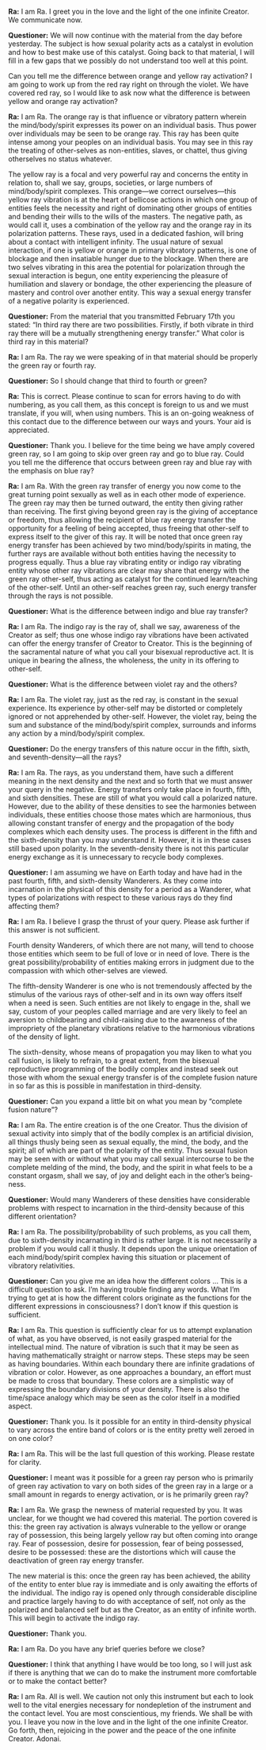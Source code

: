 <p><strong>Ra:</strong> I am Ra. I greet you in the love and the light of the one infinite Creator. We communicate now.</p>
<p><strong>Questioner:</strong> We will now continue with the material from the day before yesterday. The subject is how sexual polarity acts as a catalyst in evolution and how to best make use of this catalyst. Going back to that material, I will fill in a few gaps that we possibly do not understand too well at this point.</p>
<p>Can you tell me the difference between orange and yellow ray activation? I am going to work up from the red ray right on through the violet. We have covered red ray, so I would like to ask now what the difference is between yellow and orange ray activation?</p>
<p><strong>Ra:</strong> I am Ra. The orange ray is that influence or vibratory pattern wherein the mind/body/spirit expresses its power on an individual basis. Thus power over individuals may be seen to be orange ray. This ray has been quite intense among your peoples on an individual basis. You may see in this ray the treating of other-selves as non-entities, slaves, or chattel, thus giving otherselves no status whatever.</p>
<p>The yellow ray is a focal and very powerful ray and concerns the entity in relation to, shall we say, groups, societies, or large numbers of mind/body/spirit complexes. This orange—we correct ourselves—this yellow ray vibration is at the heart of bellicose actions in which one group of entities feels the necessity and right of dominating other groups of entities and bending their wills to the wills of the masters. The negative path, as would call it, uses a combination of the yellow ray and the orange ray in its polarization patterns. These rays, used in a dedicated fashion, will bring about a contact with intelligent infinity. The usual nature of sexual interaction, if one is yellow or orange in primary vibratory patterns, is one of blockage and then insatiable hunger due to the blockage. When there are two selves vibrating in this area the potential for polarization through the sexual interaction is begun, one entity experiencing the pleasure of humiliation and slavery or bondage, the other experiencing the pleasure of mastery and control over another entity. This way a sexual energy transfer of a negative polarity is experienced.</p>
<p><strong>Questioner:</strong> From the material that you transmitted February 17th you stated: “In third ray there are two possibilities. Firstly, if both vibrate in third ray there will be a mutually strengthening energy transfer.” What color is third ray in this material?</p>
<p><strong>Ra:</strong> I am Ra. The ray we were speaking of in that material should be properly the green ray or fourth ray.</p>
<p><strong>Questioner:</strong> So I should change that third to fourth or green?</p>
<p><strong>Ra:</strong> This is correct. Please continue to scan for errors having to do with numbering, as you call them, as this concept is foreign to us and we must translate, if you will, when using numbers. This is an on-going weakness of this contact due to the difference between our ways and yours. Your aid is appreciated.</p>
<p><strong>Questioner:</strong> Thank you. I believe for the time being we have amply covered green ray, so I am going to skip over green ray and go to blue ray. Could you tell me the difference that occurs between green ray and blue ray with the emphasis on blue ray?</p>
<p><strong>Ra:</strong> I am Ra. With the green ray transfer of energy you now come to the great turning point sexually as well as in each other mode of experience. The green ray may then be turned outward, the entity then giving rather than receiving. The first giving beyond green ray is the giving of acceptance or freedom, thus allowing the recipient of blue ray energy transfer the opportunity for a feeling of being accepted, thus freeing that other-self to express itself to the giver of this ray. It will be noted that once green ray energy transfer has been achieved by two mind/body/spirits in mating, the further rays are available without both entities having the necessity to progress equally. Thus a blue ray vibrating entity or indigo ray vibrating entity whose other ray vibrations are clear may share that energy with the green ray other-self, thus acting as catalyst for the continued learn/teaching of the other-self. Until an other-self reaches green ray, such energy transfer through the rays is not possible.</p>
<p><strong>Questioner:</strong> What is the difference between indigo and blue ray transfer?</p>
<p><strong>Ra:</strong> I am Ra. The indigo ray is the ray of, shall we say, awareness of the Creator as self; thus one whose indigo ray vibrations have been activated can offer the energy transfer of Creator to Creator. This is the beginning of the sacramental nature of what you call your bisexual reproductive act. It is unique in bearing the allness, the wholeness, the unity in its offering to other-self.</p>
<p><strong>Questioner:</strong> What is the difference between violet ray and the others?</p>
<p><strong>Ra:</strong> I am Ra. The violet ray, just as the red ray, is constant in the sexual experience. Its experience by other-self may be distorted or completely ignored or not apprehended by other-self. However, the violet ray, being the sum and substance of the mind/body/spirit complex, surrounds and informs any action by a mind/body/spirit complex.</p>
<p><strong>Questioner:</strong> Do the energy transfers of this nature occur in the fifth, sixth, and seventh-density—all the rays?</p>
<p><strong>Ra:</strong> I am Ra. The rays, as you understand them, have such a different meaning in the next density and the next and so forth that we must answer your query in the negative. Energy transfers only take place in fourth, fifth, and sixth densities. These are still of what you would call a polarized nature. However, due to the ability of these densities to see the harmonies between individuals, these entities choose those mates which are harmonious, thus allowing constant transfer of energy and the propagation of the body complexes which each density uses. The process is different in the fifth and the sixth-density than you may understand it. However, it is in these cases still based upon polarity. In the seventh-density there is not this particular energy exchange as it is unnecessary to recycle body complexes.</p>
<p><strong>Questioner:</strong> I am assuming we have on Earth today and have had in the past fourth, fifth, and sixth-density Wanderers. As they come into incarnation in the physical of this density for a period as a Wanderer, what types of polarizations with respect to these various rays do they find affecting them?</p>
<p><strong>Ra:</strong> I am Ra. I believe I grasp the thrust of your query. Please ask further if this answer is not sufficient.</p>
<p>Fourth density Wanderers, of which there are not many, will tend to choose those entities which seem to be full of love or in need of love. There is the great possibility/probability of entities making errors in judgment due to the compassion with which other-selves are viewed.</p>
<p>The fifth-density Wanderer is one who is not tremendously affected by the stimulus of the various rays of other-self and in its own way offers itself when a need is seen. Such entities are not likely to engage in the, shall we say, custom of your peoples called marriage and are very likely to feel an aversion to childbearing and child-raising due to the awareness of the impropriety of the planetary vibrations relative to the harmonious vibrations of the density of light.</p>
<p>The sixth-density, whose means of propagation you may liken to what you call fusion, is likely to refrain, to a great extent, from the bisexual reproductive programming of the bodily complex and instead seek out those with whom the sexual energy transfer is of the complete fusion nature in so far as this is possible in manifestation in third-density.</p>
<p><strong>Questioner:</strong> Can you expand a little bit on what you mean by “complete fusion nature”?</p>
<p><strong>Ra:</strong> I am Ra. The entire creation is of the one Creator. Thus the division of sexual activity into simply that of the bodily complex is an artificial division, all things thusly being seen as sexual equally, the mind, the body, and the spirit; all of which are part of the polarity of the entity. Thus sexual fusion may be seen with or without what you may call sexual intercourse to be the complete melding of the mind, the body, and the spirit in what feels to be a constant orgasm, shall we say, of joy and delight each in the other’s being-ness.</p>
<p><strong>Questioner:</strong> Would many Wanderers of these densities have considerable problems with respect to incarnation in the third-density because of this different orientation?</p>
<p><strong>Ra:</strong> I am Ra. The possibility/probability of such problems, as you call them, due to sixth-density incarnating in third is rather large. It is not necessarily a problem if you would call it thusly. It depends upon the unique orientation of each mind/body/spirit complex having this situation or placement of vibratory relativities.</p>
<p><strong>Questioner:</strong> Can you give me an idea how the different colors … This is a difficult question to ask. I’m having trouble finding any words. What I’m trying to get at is how the different colors originate as the functions for the different expressions in consciousness? I don’t know if this question is sufficient.</p>
<p><strong>Ra:</strong> I am Ra. This question is sufficiently clear for us to attempt explanation of what, as you have observed, is not easily grasped material for the intellectual mind. The nature of vibration is such that it may be seen as having mathematically straight or narrow steps. These steps may be seen as having boundaries. Within each boundary there are infinite gradations of vibration or color. However, as one approaches a boundary, an effort must be made to cross that boundary. These colors are a simplistic way of expressing the boundary divisions of your density. There is also the time/space analogy which may be seen as the color itself in a modified aspect.</p>
<p><strong>Questioner:</strong> Thank you. Is it possible for an entity in third-density physical to vary across the entire band of colors or is the entity pretty well zeroed in on one color?</p>
<p><strong>Ra:</strong> I am Ra. This will be the last full question of this working. Please restate for clarity.</p>
<p><strong>Questioner:</strong> I meant was it possible for a green ray person who is primarily of green ray activation to vary on both sides of the green ray in a large or a small amount in regards to energy activation, or is he primarily green ray?</p>
<p><strong>Ra:</strong> I am Ra. We grasp the newness of material requested by you. It was unclear, for we thought we had covered this material. The portion covered is this: the green ray activation is always vulnerable to the yellow or orange ray of possession, this being largely yellow ray but often coming into orange ray. Fear of possession, desire for possession, fear of being possessed, desire to be possessed: these are the distortions which will cause the deactivation of green ray energy transfer.</p>
<p>The new material is this: once the green ray has been achieved, the ability of the entity to enter blue ray is immediate and is only awaiting the efforts of the individual. The indigo ray is opened only through considerable discipline and practice largely having to do with acceptance of self, not only as the polarized and balanced self but as the Creator, as an entity of infinite worth. This will begin to activate the indigo ray.</p>
<p><strong>Questioner:</strong> Thank you.</p>
<p><strong>Ra:</strong> I am Ra. Do you have any brief queries before we close?</p>
<p><strong>Questioner:</strong> I think that anything I have would be too long, so I will just ask if there is anything that we can do to make the instrument more comfortable or to make the contact better?</p>
<p><strong>Ra:</strong> I am Ra. All is well. We caution not only this instrument but each to look well to the vital energies necessary for nondepletion of the instrument and the contact level. You are most conscientious, my friends. We shall be with you. I leave you now in the love and in the light of the one infinite Creator. Go forth, then, rejoicing in the power and the peace of the one infinite Creator. Adonai.</p>
